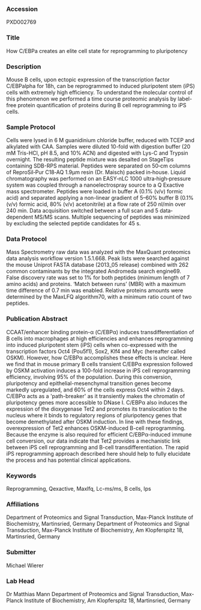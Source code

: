 ### Accession
PXD002769

### Title
How C/EBPa creates an elite cell state for reprogramming to pluripotency

### Description
Mouse B cells, upon ectopic expression of the transcription factor C/EBPalpha for 18h, can be reprogrammed to induced pluripotent stem (iPS) cells with extremely high efficiency. To understand the molecular control of this phenomenon we performed a time course proteomic analysis by label-free protein quantification of proteins during B cell reprogramming to iPS cells.

### Sample Protocol
Cells were lysed in 6 M guanidinium chloride buffer, reduced with TCEP and alkylated with CAA. Samples were diluted 10-fold with digestion buffer (20 mM Tris-HCl, pH 8.5, and 10% ACN) and digested with Lys-C and Trypsin overnight. The resulting peptide mixture was desalted on StageTips containing SDB-RPS material.  Peptides were separated on 50‐cm columns of ReproSil‐Pur C18‐AQ 1.9μm resin (Dr. Maisch) packed in‐house. Liquid chromatography was performed on an EASY‐nLC 1000 ultra‐high‐pressure system was coupled through a nanoelectrospray source to a Q Exactive mass spectrometer. Peptides were loaded in buffer A (0.1% (v/v) formic acid) and separated applying a non-linear gradient of 5–60% buffer B (0.1% (v/v) formic acid, 80% (v/v) acetonitrile) at a flow rate of 250 nl/min over 240 min. Data acquisition switched between a full scan and 5 data‐dependent MS/MS scans. Multiple sequencing of peptides was minimized by excluding the selected peptide candidates for 45 s.

### Data Protocol
Mass Spectrometry raw data was analyzed with the MaxQuant proteomics data analysis workflow version 1.5.1.668. Peak lists were searched against the mouse Uniprot FASTA database (2013_05 release) combined with 262 common contaminants by the integrated Andromeda search engine69. False discovery rate was set to 1% for both peptides (minimum length of 7 amino acids) and proteins. ‘Match between runs’ (MBR) with a maximum time difference of 0.7 min was enabled. Relative proteins amounts were determined by the MaxLFQ algorithm70, with a minimum ratio count of two peptides.

### Publication Abstract
CCAAT/enhancer binding protein-&#x3b1; (C/EBP&#x3b1;) induces transdifferentiation of B cells into macrophages at high efficiencies and enhances reprogramming into induced pluripotent stem (iPS) cells when co-expressed with the transcription factors Oct4 (Pou5f1), Sox2, Klf4 and Myc (hereafter called OSKM). However, how C/EBP&#x3b1; accomplishes these effects is unclear. Here we find that in mouse primary B cells transient C/EBP&#x3b1; expression followed by OSKM activation induces a 100-fold increase in iPS cell reprogramming efficiency, involving 95% of the population. During this conversion, pluripotency and epithelial-mesenchymal transition genes become markedly upregulated, and 60% of the cells express Oct4 within 2&#x2009;days. C/EBP&#x3b1; acts as a 'path-breaker' as it transiently makes the chromatin of pluripotency genes more accessible to DNase I. C/EBP&#x3b1; also induces the expression of the dioxygenase Tet2 and promotes its translocation to the nucleus where it binds to regulatory regions of pluripotency genes that become demethylated after OSKM induction. In line with these findings, overexpression of Tet2 enhances OSKM-induced B-cell reprogramming. Because the enzyme is also required for efficient C/EBP&#x3b1;-induced immune cell conversion, our data indicate that Tet2 provides a mechanistic link between iPS cell reprogramming and B-cell transdifferentiation. The rapid iPS reprogramming approach described here should help to fully elucidate the process and has potential clinical applications.

### Keywords
Reprogramming, Qexactive, Maxlfq, Lc-ms/ms, B cells, Ips

### Affiliations
Department of Proteomics and Signal Transduction, Max-Planck Institute of Biochemistry, Martinsried, Germany
Department of Proteomics and Signal Transduction, Max-Planck Institute of Biochemistry, Am Klopferspitz 18, Martinsried, Germany

### Submitter
Michael Wierer

### Lab Head
Dr Matthias Mann
Department of Proteomics and Signal Transduction, Max-Planck Institute of Biochemistry, Am Klopferspitz 18, Martinsried, Germany


